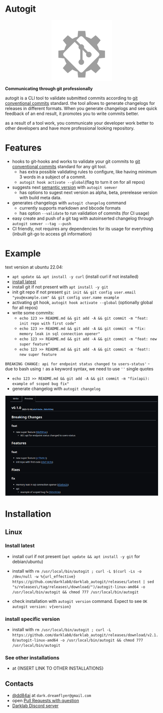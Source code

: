 # Autogit

<p align="center">
  <img src="assets/logo.png" style="width: 200px; height: 200px;"/>
</p>

**Communicating through git professionally**

autogit is a CLI tool to validate submitted commits according to [git conventional commits](https://www.conventionalcommits.org/en/v1.0.0/) standard. the tool allows to generate changelogs for releases in different formats. When you generate changelogs and see quick feedback of an end result, it promotes you to write commits better.

as a result of a tool work, you communicate your developer work better to other developers and have more professional looking repository.

# Features

- hooks to git-hooks and works to validate your git commits to [git conventional commits]((https://www.conventionalcommits.org/en/v1.0.0/)) standard for any git tool.
  - has extra possible validating rules to configure, like having minimum 3 words in a subject of a commit.
  - `autogit hook activate --global`(flag to turn it on for all repos)
- suggests next [semantic version](https://semver.org/) with `autogit semver`
  - has options to sugest next version as alpha, beta, prerelease version with build meta data.
- generates changelogs with `autogit changelog` command
  - currently supports markdown and bbcode formats
  - has option `--validate` to run validation of commits (for CI usage)
- easy create and push of a git tag with autoinserted changelog through `autogit semver --tag --push`
- CI friendly, not requires any dependencies for its usage for everything (inbuilt git-go to access git information)

# Example

text version at ubuntu 22.04:
- `apt update && apt install -y curl` (install curl if not installed)
- [install latest](#install-latest)
- install git if not present with `apt install -y git`
- init git repo if not present `git init && git config user.email "you@example.com" && git config user.name example`
- activating git hook, `autogit hook activate --global` (optionally global for all repos)
- write some commits:
  - `echo 123 >> README.md && git add -A && git commit -m "feat: init repo with first code"`
  - `echo 123 >> README.md && git add -A && git commit -m "fix: memory leak in sql connection opener"`
  - `echo 123 >> README.md && git add -A && git commit -m "feat: new super feature"`
  - `echo 123 >> README.md && git add -A && git commit -m 'feat!: new super feature`

`BREAKING CHANGE: api for endpoint status changed to users-status'`
    - due to bash using `!` as a keyword syntax, we need to use `''` single quotes
  - `echo 123 >> README.md && git add -A && git commit -m "fix(api): example of scoped bug fix"`
  - generate changelog with `autogit changelog`

![changelog example](assets/changelog_example.png)

# Installation

## Linux

### Install latest

- install curl if not present (`apt update && apt install -y git` for debian/ubuntu)
- install with `rm /usr/local/bin/autogit ; curl -L $(curl -Ls -o /dev/null -w %{url_effective} https://github.com/darklab8/darklab_autogit/releases/latest | sed "s/releases\/tag/releases\/download/")/autogit-linux-amd64 -o /usr/local/bin/autogit && chmod 777 /usr/local/bin/autogit`

- check installation with `autogit version` command. Expect to see `OK autogit version: v{version}`

### install specific version

- install with `rm /usr/local/bin/autogit ; curl -L https://github.com/darklab8/darklab_autogit/releases/download/v2.1.0/autogit-linux-amd64 -o /usr/local/bin/autogit && chmod 777 /usr/local/bin/autogit`

### See other installations

- at {INSERT LINK TO OTHER INSTALLATIONS}

## Contacts

- [@dd84ai](https://github.com/dd84ai) at `dark.dreamflyer@gmail.com`
- open [Pull Requests with question](https://github.com/darklab8/darklab_autogit/issues)
- [Darklab Discord server](https://discord.gg/aukHmTK82J)
